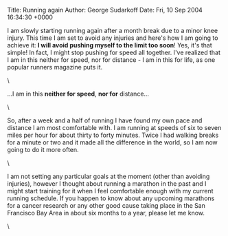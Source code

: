 Title: Running again
Author: George Sudarkoff
Date: Fri, 10 Sep 2004 16:34:30 +0000

I am slowly starting running again after a month break due to a minor
knee injury. This time I am set to avoid any injuries and here's how I
am going to achieve it: **I will avoid pushing myself to the limit too
soon**! Yes, it's that simple! In fact, I might stop pushing for speed
all together. I've realized that I am in this neither for speed, nor for
distance - I am in this for life, as one popular runners magazine puts
it.

\

...I am in this **neither for speed**, **nor for** distance...

\

So, after a week and a half of running I have found my own pace and
distance I am most comfortable with. I am running at speeds of six to
seven miles per hour for about thirty to forty minutes. Twice I had
walking breaks for a minute or two and it made all the difference in the
world, so I am now going to do it more often.

\

I am not setting any particular goals at the moment (other than avoiding
injuries), however I thought about running a marathon in the past and I
might start training for it when I feel comfortable enough with my
current running schedule. If you happen to know about any upcoming
marathons for a cancer research or any other good cause taking place in
the San Francisco Bay Area in about six months to a year, please let me
know.

\

